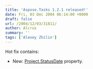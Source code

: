 ```yaml
---
title: 'Aspose.Tasks 1.2.1 released!'
date: Fri, 03 Dec 2004 06:14:00 +0000
draft: false
url: /2004/12/03/31811/
author: Alcrus
summary: ''
tags: ['Alexey Zhilin']
---
```


Hot fix contains:

*   New: [Project.StatusDate][1] property.




[1]: http://www.aspose.com/Products/Aspose.Tasks/Api/Aspose.Tasks.Project.StatusDate.html



